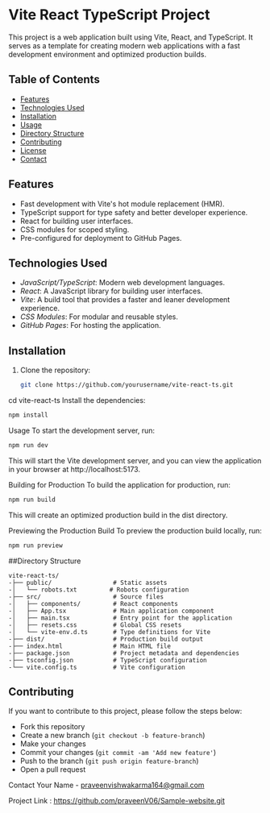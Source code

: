 # Vite React TypeScript Project

This project is a web application built using Vite, React, and TypeScript. It serves as a template for creating modern web applications with a fast development environment and optimized production builds.

## Table of Contents

- [Features](#features)
- [Technologies Used](#technologies-used)
- [Installation](#installation)
- [Usage](#usage)
- [Directory Structure](#directory-structure)
- [Contributing](#contributing)
- [License](#license)
- [Contact](#contact)

## Features

- Fast development with Vite's hot module replacement (HMR).
- TypeScript support for type safety and better developer experience.
- React for building user interfaces.
- CSS modules for scoped styling.
- Pre-configured for deployment to GitHub Pages.

## Technologies Used

- *JavaScript/TypeScript*: Modern web development languages.
- *React*: A JavaScript library for building user interfaces.
- *Vite*: A build tool that provides a faster and leaner development experience.
- *CSS Modules*: For modular and reusable styles.
- *GitHub Pages*: For hosting the application.

## Installation

1. Clone the repository:
   ```bash
   git clone https://github.com/yourusername/vite-react-ts.git

cd vite-react-ts
Install the dependencies:
  ```bash
npm install
  ```
Usage
To start the development server, run:

  ```bash
npm run dev

  ```
This will start the Vite development server, and you can view the application in your browser at http://localhost:5173.

Building for Production
To build the application for production, run:

  ```bash
npm run build
  ```
This will create an optimized production build in the dist directory.

Previewing the Production Build
To preview the production build locally, run:

  ```bash
npm run preview
  ```
##Directory Structure
  ```
vite-react-ts/
-├── public/                 # Static assets
-│   └── robots.txt         # Robots configuration
-├── src/                    # Source files
-│   ├── components/         # React components
-│   ├── App.tsx             # Main application component
-│   ├── main.tsx            # Entry point for the application
-│   ├── resets.css          # Global CSS resets
-│   └── vite-env.d.ts       # Type definitions for Vite
-├── dist/                   # Production build output
-├── index.html              # Main HTML file
-├── package.json            # Project metadata and dependencies
-├── tsconfig.json           # TypeScript configuration
-└── vite.config.ts          # Vite configuration

  ```
## Contributing

If you want to contribute to this project, please follow the steps below:
- Fork this repository
- Create a new branch (`git checkout -b feature-branch`)
- Make your changes
- Commit your changes (`git commit -am 'Add new feature'`)
- Push to the branch (`git push origin feature-branch`)
- Open a pull request


Contact
Your Name - praveenvishwakarma164@gmail.com

Project Link : https://github.com/praveenV06/Sample-website.git
